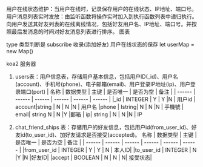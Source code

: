用户在线状态维护：当用户在线时，记录保存用户的在线状态、IP地址、端口号。
用户消息列表实时发放：由监听函数将操作实时加入到执行函数列表中递归执行。
向用户发送其好友列表的在线离线情况，包括好友用户名、IP地址、端口号。并按照最后发消息的时间对好友消息列表进行排序。
图表

type 类型判断是 subscribe 收录(添加好友)
用户在线状态的保存
let userMap = new Map()

koa2 服务器

1. users表：用户信息表，存储用户基本信息，包括用户ID(_id)、用户名(account)、手机号(phone)、电子邮箱(email)、用户登录IP地址(ip)、用户登录端口(port)
| 名称   |	数据类型	  | 主键	| 是否唯一	| 是否为空	| 备注 |
| ------ | ------ | ------ | ------ | ------ | ------ |
|_id	   | INTEGER	  | Y	    |  Y      |N	      | 用户id
| account|string  | N	    |  N	    |N	      | 用户名
|phone	 | Istring| N	    |  N      |N	      | 手機號
| email|	string	N	   |  N	    |Y	       |郵箱
| ip|	string	| N	   |  N	    |N	       | IP

2. chat_friend_ships 表：存储用户的好友信息，包括用户id(from_user_id)、好友id(to_user_id)、加好友请求是否接受(accepted)。
名称	| 数据类型	| 主键	| 是否唯一	| 是否为空	| 备注 |
| ------ | ------ | ------ | ------ | ------ | ------ |
|from_user_id	| INTEGER |	Y |	Y	| N	| 本人ID|
|to_user_id	| INTEGER	| N	|Y	|N	|好友ID|
|accept	| BOOLEAN	| N	| N | 	N|	接受状态|

